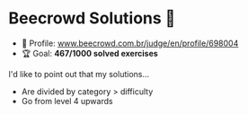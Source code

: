 # Beecrowd Solutions 🐝

* 👤 Profile: www.beecrowd.com.br/judge/en/profile/698004
* 🏆 Goal: **467/1000 solved exercises**

I'd like to point out that my solutions...

* Are divided by category > difficulty
* Go from level 4 upwards
